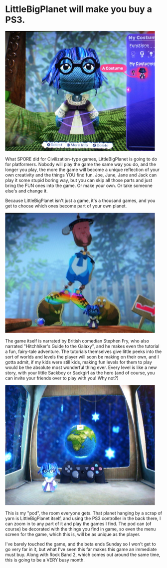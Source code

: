 # LittleBigPlanet will make you buy a PS3.

![](../uploads/2008/10/stp61406.jpg "stp61406")

What SPORE did for Civilization-type games, LittleBigPlanet is going to do for platformers. Nobody will play the game the same way you do, and the longer you play, the more the game will become a unique reflection of your own creativity and the things YOU find fun. Joe, June, Jane and Jack can play it some stupid boring way, but you can skip all those parts and just bring the FUN ones into the game. Or make your own. Or take someone else's and change it.

Because LittleBigPlanet isn't just a game, it's a thousand games, and you get to choose which ones become part of your own planet.


![](../uploads/2008/10/stp61407.jpg "stp61407")

The game itself is narrated by British comedian Stephen Fry, who also narrated "Hitchhiker's Guide to the Galaxy", and he makes even the tutorial a fun, fairy-tale adventure. The tutorials themselves give little peeks into the sort of worlds and levels the player will soon be making on their own, and I gotta admit, if my kids were still kids, making fun levels for them to play would be the absolute most wonderful thing ever. Every level is like a new story, with your little Sackboy or Sackgirl as the hero (and of course, you can invite your friends over to play with you! Why not?)

![](../uploads/2008/10/stp61409.jpg "stp61409")

This is my "pod", the room everyone gets. That planet hanging by a scrap of yarn is LittleBigPlanet itself, and using the PS3 controller in the back there, I can zoom in to any part of it and play the games I find. The pod can (of course) be decorated with the things you find in game, so even the menu screen for the game, which this is, will be as unique as the player.

I've barely touched the game, and the beta ends Sunday so I won't get to go very far in it, but what I've seen this far makes this game an immediate must buy. Along with Rock Band 2, which comes out around the same time, this is going to be a VERY busy month.

